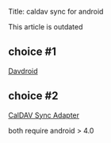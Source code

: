 Title: caldav sync for android


<div class="alert">This article is outdated</div>

choice #1
---

[Davdroid](https://f-droid.org/repository/browse/?fdfilter=caldav&fdid=at.bitfire.davdroid)

choice #2
---

[CalDAV Sync Adapter](https://f-droid.org/repository/browse/?fdfilter=caldav&fdid=org.gege.caldavsyncadapter)

both require android > 4.0
